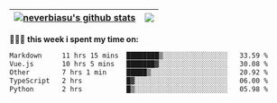 | <a href="https://github.com/neverbiasu"><img align="center" src="https://github-readme-stats.vercel.app/api?username=neverbiasu&theme=dracula&show_icons=true&hide_border=true&count_private=true" alt="neverbiasu's github stats" /></a> | <a href="https://github.com/neverbiasu"><img align="center" src="https://github-readme-stats.vercel.app/api/top-langs/?username=neverbiasu&theme=dracula&show_icons=true&hide_border=true&layout=compact" /></a> |
| ------------- | ------------- |

👨🏾‍💻 **this week i spent my time on:**
<!--START_SECTION:waka-->

```txt
Markdown     11 hrs 15 mins  ████████▒░░░░░░░░░░░░░░░░   33.59 %
Vue.js       10 hrs 5 mins   ███████▓░░░░░░░░░░░░░░░░░   30.08 %
Other        7 hrs 1 min     █████▒░░░░░░░░░░░░░░░░░░░   20.92 %
TypeScript   2 hrs           █▓░░░░░░░░░░░░░░░░░░░░░░░   06.00 %
Python       2 hrs           █▒░░░░░░░░░░░░░░░░░░░░░░░   05.98 %
```

<!--END_SECTION:waka-->
